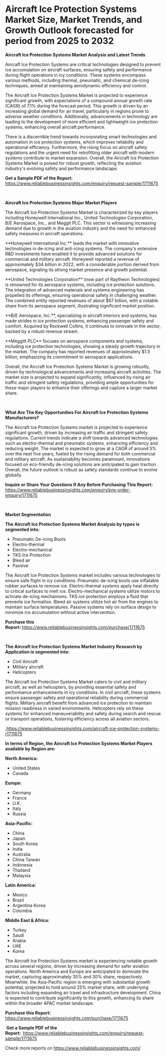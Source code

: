 <p><h1>Aircraft Ice Protection Systems Market Size, Market Trends, and Growth Outlook forecasted for period from 2025 to 2032</h1></p><p><strong>Aircraft Ice Protection Systems Market Analysis and Latest Trends</strong></p>
<p><p>Aircraft Ice Protection Systems are critical technologies designed to prevent ice accumulation on aircraft surfaces, ensuring safety and performance during flight operations in icy conditions. These systems encompass various methods, including thermal, pneumatic, and chemical de-icing techniques, aimed at maintaining aerodynamic efficiency and control.</p><p>The Aircraft Ice Protection Systems Market is projected to experience significant growth, with expectations of a compound annual growth rate (CAGR) of 7.1% during the forecast period. This growth is driven by an increasing global demand for air travel, particularly in regions prone to adverse weather conditions. Additionally, advancements in technology are leading to the development of more efficient and lightweight ice protection systems, enhancing overall aircraft performance.</p><p>There is a discernible trend towards incorporating smart technologies and automation in ice protection systems, which improves reliability and operational efficiency. Furthermore, the rising focus on aircraft safety regulations and the urgent need for retrofitting older aircraft with modern systems contribute to market expansion. Overall, the Aircraft Ice Protection Systems Market is poised for robust growth, reflecting the aviation industry's evolving safety and performance landscape.</p></p>
<p><strong>Get a Sample PDF of the Report:&nbsp;</strong> <a href="https://www.reliablebusinessinsights.com/enquiry/request-sample/1711675?utm_campaign=97&utm_medium=2&utm_source=Github&utm_content=ia&utm_term=11012025&utm_id=aircraft-ice-protection-systems">https://www.reliablebusinessinsights.com/enquiry/request-sample/1711675</a></p>
<p>&nbsp;</p>
<p><strong>Aircraft Ice Protection Systems Major Market Players</strong></p>
<p><p>The Aircraft Ice Protection Systems Market is characterized by key players including Honeywell International Inc., United Technologies Corporation, B/E Aerospace, Inc., and Meggit PLC. This sector is witnessing increasing demand due to growth in the aviation industry and the need for enhanced safety measures in aircraft operations.</p><p>**Honeywell International Inc.** leads the market with innovative technologies in de-icing and anti-icing systems. The company's extensive R&D investments have enabled it to provide advanced solutions for commercial and military aircraft. Honeywell reported a revenue of approximately $34 billion in 2022, with a considerable portion derived from aerospace, signaling its strong market presence and growth potential.</p><p>**United Technologies Corporation** (now part of Raytheon Technologies) is renowned for its aerospace systems, including ice protection solutions. The integration of advanced materials and systems engineering has propelled its offerings, ensuring operational safety in challenging weather. The combined entity reported revenues of about $67 billion, with a notable share from its aerospace segment, illustrating significant market position.</p><p>**B/E Aerospace, Inc.**, specializing in aircraft interiors and systems, has made strides in ice protection systems, enhancing passenger safety and comfort. Acquired by Rockwell Collins, it continues to innovate in the sector, backed by a robust revenue stream.</p><p>**Meggitt PLC** focuses on aerospace components and systems, including ice protection technologies, showing a steady growth trajectory in the market. The company has reported revenues of approximately $1.5 billion, emphasizing its commitment to aerospace applications.</p><p>Overall, the Aircraft Ice Protection Systems Market is growing robustly, driven by technological advancements and increasing aircraft activities. The market size is projected to expand significantly, influenced by rising air traffic and stringent safety regulations, providing ample opportunities for these major players to enhance their offerings and capture a larger market share.</p></p>
<p>&nbsp;</p>
<p><strong>What Are The Key Opportunities For Aircraft Ice Protection Systems Manufacturers?</strong></p>
<p><p>The Aircraft Ice Protection Systems market is projected to experience significant growth, driven by increasing air traffic and stringent safety regulations. Current trends indicate a shift towards advanced technologies such as electro-thermal and pneumatic systems, enhancing efficiency and reducing weight. The market is expected to grow at a CAGR of around 5% over the next five years, fueled by the rising demand for both commercial and military aircraft. As sustainability becomes paramount, innovations focused on eco-friendly de-icing solutions are anticipated to gain traction. Overall, the future outlook is robust as safety standards continue to evolve globally.</p></p>
<p><strong>Inquire or Share Your Questions If Any Before Purchasing This Report:</strong> <a href="https://www.reliablebusinessinsights.com/enquiry/pre-order-enquiry/1711675?utm_campaign=97&utm_medium=2&utm_source=Github&utm_content=ia&utm_term=11012025&utm_id=aircraft-ice-protection-systems">https://www.reliablebusinessinsights.com/enquiry/pre-order-enquiry/1711675</a></p>
<p>&nbsp;</p>
<p><strong>Market Segmentation</strong></p>
<p><strong>The Aircraft Ice Protection Systems Market Analysis by types is segmented into:</strong></p>
<p><ul><li>Pneumatic De-icing Boots</li><li>Electro-thermal</li><li>Electro-mechanical</li><li>TKS Ice Protection</li><li>Bleed air</li><li>Passive</li></ul></p>
<p><p>The Aircraft Ice Protection Systems market includes various technologies to ensure safe flight in icy conditions. Pneumatic de-icing boots use inflatable rubber surfaces to remove ice. Electro-thermal systems apply heat directly to critical surfaces to melt ice. Electro-mechanical systems utilize motors to activate de-icing mechanisms. TKS ice protection employs a fluid that prevents ice formation. Bleed air systems utilize hot air from the engines to maintain surface temperatures. Passive systems rely on surface design to minimize ice accumulation without active intervention.</p></p>
<p><strong>Purchase this Report:&nbsp;</strong><a href="https://www.reliablebusinessinsights.com/purchase/1711675?utm_campaign=97&utm_medium=2&utm_source=Github&utm_content=ia&utm_term=11012025&utm_id=aircraft-ice-protection-systems">https://www.reliablebusinessinsights.com/purchase/1711675</a></p>
<p>&nbsp;</p>
<p><strong>The Aircraft Ice Protection Systems Market Industry Research by Application is segmented into:</strong></p>
<p><ul><li>Civil Aircraft</li><li>Military aircraft</li><li>Helicopters</li></ul></p>
<p><p>The Aircraft Ice Protection Systems Market caters to civil and military aircraft, as well as helicopters, by providing essential safety and performance enhancements in icy conditions. In civil aircraft, these systems ensure passenger safety and operational reliability during commercial flights. Military aircraft benefit from advanced ice protection to maintain mission readiness in varied environments. Helicopters rely on these systems for enhanced maneuverability and safety during search and rescue or transport operations, fostering efficiency across all aviation sectors.</p></p>
<p><a href="https://www.reliablebusinessinsights.com/aircraft-ice-protection-systems-r1711675?utm_campaign=97&utm_medium=2&utm_source=Github&utm_content=ia&utm_term=11012025&utm_id=aircraft-ice-protection-systems">&nbsp;https://www.reliablebusinessinsights.com/aircraft-ice-protection-systems-r1711675</a></p>
<p><strong>In terms of Region, the Aircraft Ice Protection Systems Market Players available by Region are:</strong></p>
<p>
    <p> <strong> North America: </strong>
        <ul>
            <li>United States</li>
            <li>Canada</li>
        </ul>
        </p> 
    <p> <strong> Europe: </strong>
        <ul>
            <li>Germany</li>
            <li>France</li>
            <li>U.K.</li>
            <li>Italy</li>
            <li>Russia</li>
        </ul>
        </p> 
    <p> <strong> Asia-Pacific: </strong>
        <ul>
            <li>China</li>
            <li>Japan</li>
            <li>South Korea</li>
            <li>India</li>
            <li>Australia</li>
            <li>China Taiwan</li>
            <li>Indonesia</li>
            <li>Thailand</li>
            <li>Malaysia</li>
        </ul>
        </p> 
    <p> <strong> Latin America: </strong>
        <ul>
            <li>Mexico</li>
            <li>Brazil</li>
            <li>Argentina Korea</li>
            <li>Colombia</li>
        </ul>
        </p> 
    <p> <strong> Middle East & Africa: </strong>
        <ul>
            <li>Turkey</li>
            <li>Saudi</li>
            <li>Arabia</li>
            <li>UAE</li>
            <li>Korea</li>
        </ul>
    </p>
    </p>
<p><p>The Aircraft Ice Protection Systems market is experiencing notable growth across several regions, driven by increasing demand for safer aviation operations. North America and Europe are anticipated to dominate the market, capturing approximately 35% and 30% share, respectively. Meanwhile, the Asia-Pacific region is emerging with substantial growth potential, projected to hold around 25% market share, with underlying factors including expanding air travel and infrastructure development. China is expected to contribute significantly to this growth, enhancing its share within the broader APAC market landscape.</p></p>
<p><strong>Purchase this Report: </strong><a href="https://www.reliablebusinessinsights.com/purchase/1711675?utm_campaign=97&utm_medium=2&utm_source=Github&utm_content=ia&utm_term=11012025&utm_id=aircraft-ice-protection-systems">https://www.reliablebusinessinsights.com/purchase/1711675</a></p>
<p>&nbsp;<strong>Get a Sample PDF of the Report:&nbsp;&nbsp;</strong><a href="https://www.reliablebusinessinsights.com/enquiry/request-sample/1711675?utm_campaign=97&utm_medium=2&utm_source=Github&utm_content=ia&utm_term=11012025&utm_id=aircraft-ice-protection-systems">https://www.reliablebusinessinsights.com/enquiry/request-sample/1711675</a></p>
<p><strong></strong></p>
<p>Check more reports on <a href="https://www.reliablebusinessinsights.com/?utm_campaign=97&utm_medium=2&utm_source=Github&utm_content=ia&utm_term=11012025&utm_id=aircraft-ice-protection-systems">https://www.reliablebusinessinsights.com/</a></p>